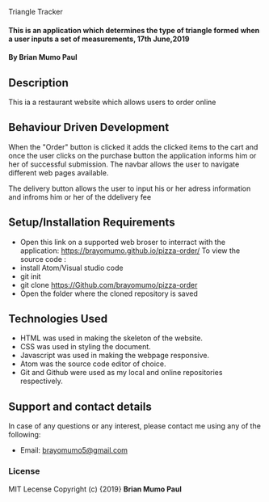  Triangle Tracker
#### This is an application which determines the type of triangle formed when a user inputs a set of measurements, 17th June,2019
#### By **Brian Mumo Paul**
## Description
This ia a restaurant website which allows users to order online

## Behaviour Driven Development
When the "Order" button is clicked it adds the clicked items to the cart and once the user clicks on the purchase button the application informs him or her of successful submission.
The navbar allows the user to navigate different web pages available. 

The delivery button allows the user to input his or her adress information and infroms him or her of the ddelivery fee
## Setup/Installation Requirements
* Open this link on a supported web broser to interract with the application:
    https://brayomumo.github.io/pizza-order/
To view the source code :
* install Atom/Visual studio code
* git init
* git clone https://Github.com/brayomumo/pizza-order
*  Open the folder where the cloned repository is saved 

## Technologies Used
* HTML was used in making the skeleton of the website.
* CSS was used in styling the document.
* Javascript was used in making the webpage responsive.
* Atom was the source code editor of choice.
* Git and Github were used as my local and online repositories respectively.
## Support and contact details
In case of any questions or any interest, please contact me using any of the following:
* Email: brayomumo5@gmail.com
### License
MIT Lecense Copyright (c) {2019} **Brian Mumo Paul**
  